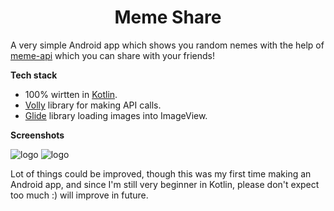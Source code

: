 <h1 align="center">Meme Share</h1>

A very simple Android app which shows you random nemes with the help of [meme-api](https://github.com/D3vd/Meme_Api) which you can share with your friends!

<b>Tech stack</b>
- 100% wirtten in [Kotlin](https://kotlinlang.org/).
- [Volly](https://google.github.io/volley/) library for making API calls.
- [Glide](https://github.com/bumptech/glide) library loading images into ImageView.

<b>Screenshots</b>

![logo](https://telegra.ph/file/559caf980124dca48ed9c.jpg)
![logo](https://telegra.ph/file/ce55c32ead93589ed42b7.jpg)

Lot of things could be improved, though this was my first time making an Android app, and since I'm still very beginner in Kotlin, please don't expect too much :) will improve in future.
